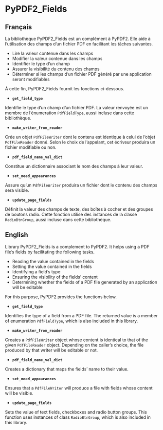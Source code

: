 # PyPDF2_Fields

## Français

La bibliothèque PyPDF2_Fields est un complément à PyPDF2. Elle aide à
l’utilisation des champs d’un fichier PDF en facilitant les tâches suivantes.

* Lire la valeur contenue dans les champs
* Modifier la valeur contenue dans les champs
* Identifier le type d’un champ
* Assurer la visibilité du contenu des champs
* Déterminer si les champs d’un fichier PDF généré par une application seront
modifiables

À cette fin, PyPDF2_Fields fournit les fonctions ci-dessous.

* **`get_field_type`**

Identifie le type d’un champ d’un fichier PDF. La valeur renvoyée est un membre
de l’énumeration `PdfFieldType`, aussi incluse dans cette bibliothèque.

* **`make_writer_from_reader`**

Crée un objet `PdfFileWriter` dont le contenu est identique à celui de l’objet
`PdfFileReader` donné. Selon le choix de l’appelant, cet écriveur produira un
fichier modifiable ou non.

* **`pdf_field_name_val_dict`**

Constitue un dictionnaire associant le nom des champs à leur valeur.

* **`set_need_appearances`**

Assure qu’un `PdfFileWriter` produira un fichier dont le contenu des champs
sera visible.

* **`update_page_fields`**

Définit la valeur des champs de texte, des boîtes à cocher et des groupes de
boutons radio. Cette fonction utilise des instances de la classe
`RadioBtnGroup`, aussi incluse dans cette bibliothèque.

## English

Library PyPDF2_Fields is a complement to PyPDF2. It helps using a PDF file’s
fields by facilitating the following tasks.

* Reading the value contained in the fields
* Setting the value contained in the fields
* Identifying a field’s type
* Ensuring the visibility of the fields’ content
* Determining whether the fields of a PDF file generated by an application
will be editable

For this purpose, PyPDF2 provides the functions below.

* **`get_field_type`**

Identifies the type of a field from a PDF file. The returned value is a member
of enumeration `PdfFieldType`, which is also included in this library.

* **`make_writer_from_reader`**

Creates a `PdfFileWriter` object whose content is identical to that of the
given `PdfFileReader` object. Depending on the caller’s choice, the file
produced by that writer will be editable or not.

* **`pdf_field_name_val_dict`**

Creates a dictionary that maps the fields’ name to their value.

* **`set_need_appearances`**

Ensures that a `PdfFileWriter` will produce a file with fields whose content
will be visible.

* **`update_page_fields`**

Sets the value of text fields, checkboxes and radio button groups. This
function uses instances of class `RadioBtnGroup`, which is also included in
this library.
